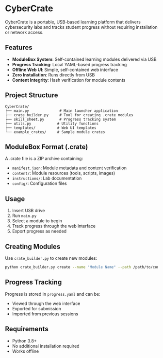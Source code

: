 # CyberCrate

CyberCrate is a portable, USB-based learning platform that delivers cybersecurity labs and tracks student progress without requiring installation or network access.

## Features

- **ModuleBox System**: Self-contained learning modules delivered via USB
- **Progress Tracking**: Local YAML-based progress tracking
- **Offline Web UI**: Simple, self-contained web interface
- **Zero Installation**: Runs directly from USB
- **Content Integrity**: Hash verification for module contents

## Project Structure

```
CyberCrate/
├── main.py              # Main launcher application
├── crate_builder.py     # Tool for creating .crate modules
├── skill_sheet.py       # Progress tracking system
├── utils.py            # Utility functions
├── templates/          # Web UI templates
└── example_crates/     # Sample module crates
```

## ModuleBox Format (.crate)

A .crate file is a ZIP archive containing:
- `manifest.json`: Module metadata and content verification
- `content/`: Module resources (tools, scripts, images)
- `instructions/`: Lab documentation
- `config/`: Configuration files

## Usage

1. Insert USB drive
2. Run `main.py`
3. Select a module to begin
4. Track progress through the web interface
5. Export progress as needed

## Creating Modules

Use `crate_builder.py` to create new modules:
```bash
python crate_builder.py create --name "Module Name" --path /path/to/content
```

## Progress Tracking

Progress is stored in `progress.yaml` and can be:
- Viewed through the web interface
- Exported for submission
- Imported from previous sessions

## Requirements

- Python 3.8+
- No additional installation required
- Works offline
